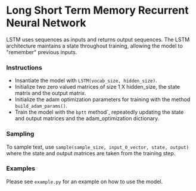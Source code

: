 # Long Short Term Memory Recurrent Neural Network

LSTM uses sequences as inputs and returns output sequences. The LSTM architecture maintains a state throughout training, allowing the model to "remember" previous inputs.

### Instructions

* Insantiate the model with `LSTM(vocab_size, hidden_size)`.
* Initialize two zero valued matrices of size 1 X hidden_size, the state matrix and the output matrix.
* Initialize the adam optimization parameters for training with the method `build_adam_params()`.
* Train the model with the `bptt` method`, repeatedly updating the state and output matrices and the adam_optimization dictionary.

### Sampling

To sample text, use `sample(sample_size, input_0_vector, state, output)` where the state and output matrices are taken from the training step.

### Examples

Please see `example.py` for an example on how to use the model.
